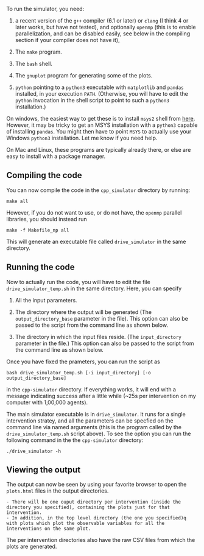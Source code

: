 To run the simulator, you need:

1. a recent version of the `g++` compiler (6.1 or later) or `clang` (I
think 4 or later works, but have not tested), and optionally `openmp`
(this is to enable parallelization, and can be disabled easily, see
below in the compiling section if your compiler does not have it),

2. The `make` program.

3. The `bash` shell.

4. The `gnuplot` program for generating some of the plots.

5. `python` pointing to a `python3` executable with `matplotlib` and
   `pandas` installed, in your execution `PATH`. (Otherwise, you will
   have to edit the `python` invocation in the shell script to point
   to such a `python3` installation.)

On windows, the easiest way to get these is to install `msys2` shell
from [here](https://www.msys2.org/).  However, it may be tricky to get
an MSYS installation with a `python3` capable of installing `pandas`.
You might then have to point `MSYS` to actually use your Windows
`python3` installation. Let me know if you need help.

On Mac and Linux, these programs are typically already there, or else
are easy to install with a package manager.


## Compiling the code

You can now compile the code in the `cpp_simulator` directory by running:

```
make all
```

However, if you do not want to use, or do not have, the `openmp`
parallel libraries, you should instead run

```
make -f Makefile_np all
```


This will generate an executable file called `drive_simulator` in the
same directory.


## Running the code

Now  to actually run the code, you will have to edit the file
`drive_simulator_temp.sh` in the same directory.  Here, you can specify

1) All the input parameters.

2) The directory where the output will be generated (The
	`output_directory_base` parameter in the file).  This option can
	also be passed to the script from the command line as shown below.

3) The directory in which the input files reside. (The
	`input_directory` parameter in the file.)  This option can also be
	passed to the script from the command line as shown below.

Once you have fixed the prameters, you can run the script as

```
bash drive_simulator_temp.sh [-i input_directory] [-o output_directory_base]
```

in the `cpp-simulator` directory.  If everything works, it will end
with a message indicating success after a little while (~25s per
intervention on my computer with 1,00,000 agents).

The main simulator executable is in `drive_simulator`.  It runs for a
single intervention stratey, and all the parameters can be specfied on
the command line via named arguments (this is the program called by
the `drive_simulator_temp.sh` script above).  To see the option you
can run the following command in the the `cpp-simulator` directory:

```
./drive_simulator -h
```

## Viewing the output

The output can now be seen by using your favorite browser to open the
`plots.html` files in the output directories.

	- There will be one ouput directory per intervention (inside the directory you specified), containing the plots just for that intervention.
	- In addition, in the top level directory (the one you specified)q with plots which plot the observable variables for all the interventions on the same plot.

The per intervention directories also have the raw CSV files from
which the plots are generated.

